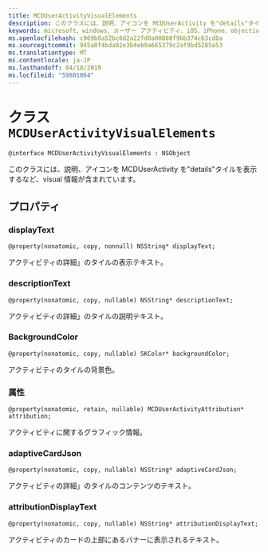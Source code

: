```yaml
---
title: MCDUserActivityVisualElements
description: このクラスには、説明、アイコンを MCDUserActivity を"details"タイルを表示するなど、visual 情報が含まれています。
keywords: microsoft、windows、ユーザー アクティビティ、iOS、iPhone、objectiveC に接続されているデバイス、プロジェクトのローマ
ms.openlocfilehash: c969b8a52bc6d2a22fd0a00808f9bb374c63cd8a
ms.sourcegitcommit: 945a0f4bda02e3b4eb9a665379c2af9bd5285a53
ms.translationtype: MT
ms.contentlocale: ja-JP
ms.lasthandoff: 04/18/2019
ms.locfileid: "59801064"
---
```

# <a name="class-mcduseractivityvisualelements"></a>クラス `MCDUserActivityVisualElements`

```
@interface MCDUserActivityVisualElements : NSObject 
```

このクラスには、説明、アイコンを MCDUserActivity を"details"タイルを表示するなど、visual 情報が含まれています。

## <a name="properties"></a>プロパティ

### <a name="displaytext"></a>displayText
`@property(nonatomic, copy, nonnull) NSString* displayText;`

アクティビティの詳細」のタイルの表示テキスト。

### <a name="descriptiontext"></a>descriptionText
`@property(nonatomic, copy, nullable) NSString* descriptionText;`

アクティビティの詳細」のタイルの説明テキスト。

### <a name="backgroundcolor"></a>BackgroundColor
`@property(nonatomic, copy, nullable) SKColor* backgroundColor;`

アクティビティのタイルの背景色。

### <a name="attribution"></a>属性
`@property(nonatomic, retain, nullable) MCDUserActivityAttribution* attribution;`

アクティビティに関するグラフィック情報。

### <a name="adaptivecardjson"></a>adaptiveCardJson
`@property(nonatomic, copy, nullable) NSString* adaptiveCardJson;`

アクティビティの詳細」のタイルのコンテンツのテキスト。

### <a name="attributiondisplaytext"></a>attributionDisplayText
`@property(nonatomic, copy, nullable) NSString* attributionDisplayText;`

アクティビティのカードの上部にあるバナーに表示されるテキスト。
